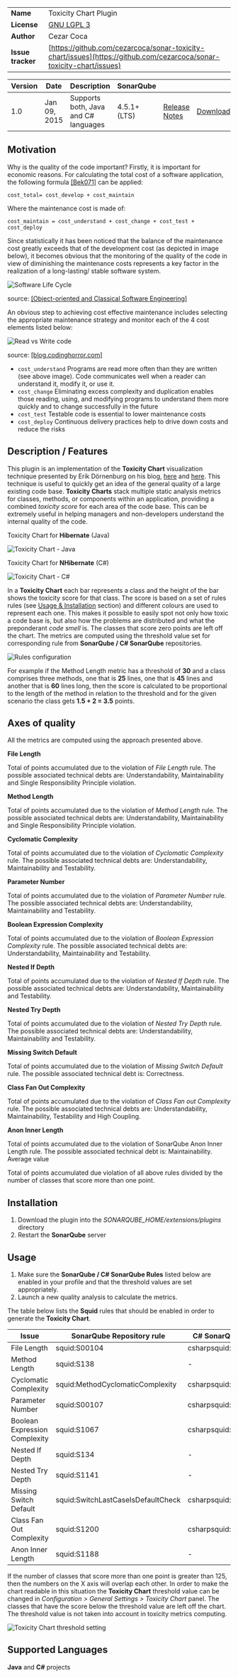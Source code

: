 |                   |                                                                                                                       |
| -------------     | -------------                                                                                                         |
|**Name**           | Toxicity Chart Plugin                                                                                                 |
|**License**        | [GNU LGPL 3](http://www.gnu.org/licenses/lgpl.txt)                                                                    |
|**Author**         | Cezar Coca                                                                                                            |
|**Issue tracker**  | [https://github.com/cezarcoca/sonar-toxicity-chart/issues](https://github.com/cezarcoca/sonar-toxicity-chart/issues)  |

| Version       | Date          | Description                           | SonarQube     |               |               |
| ------------- | ------------- | -------------                         | ------------- | ------------- | ------------- |
|1.0            | Jan 09, 2015  | Supports both, Java and C# languages  | 4.5.1+ (LTS)  | [Release Notes](https://github.com/cezarcoca/sonar-toxicity-chart/wiki/Release-Notes) | [Download](http://central.maven.org/maven2/org/codehaus/sonar-plugins/toxicity-chart/sonar-toxicity-chart-plugin/1.0/sonar-toxicity-chart-plugin-1.0.jar)      |

## Motivation ##

Why is the quality of the code important? Firstly, it is important for economic reasons. For calculating the total cost of a software application, the following formula [[Bek071]](http://www.amazon.com/Implementation-Patterns-Kent-Beck/dp/0321413091) can be applied:

    cost_total= cost_develop + cost_maintain

Where the maintenance cost is made of:

    cost_maintain = cost_understand + cost_change + cost_test + cost_deploy

Since statistically it has been noticed that the balance of the maintenance cost greatly exceeds that of the development cost (as depicted in image below), it becomes obvious that the monitoring of the quality of the code in view of diminishing the maintenance costs represents a key factor in the realization of a long-lasting/ stable software system.

![Software Life Cycle](https://4d7f3ccfc784b13605de2780f0f4bf21ee2162f6.googledrive.com/host/0B9tMA3RbZ5P_VS11Nk0yWkpNeXM/software_life_cycle_cost.jpg)

source: [[Object-oriented and Classical Software Engineering]](http://books.google.ro/books/about/Object_oriented_and_Classical_Software_E.html?id=2C7oLcRdahQC&redir_esc=y)

An obvious step to achieving cost effective maintenance includes selecting the appropriate maintenance strategy and monitor each of the 4 cost elements listed below:

![Read vs Write code](https://4d7f3ccfc784b13605de2780f0f4bf21ee2162f6.googledrive.com/host/0B9tMA3RbZ5P_VS11Nk0yWkpNeXM/understanding_code.png)

source: [[blog.codinghorror.com]](http://blog.codinghorror.com/when-understanding-means-rewriting/)

- `cost_understand` Programs are read more often than they are written (see above image). Code communicates well when a reader can understand it, modify it, or use it.
- `cost_change` Eliminating excess complexity and duplication enables those reading, using, and modifying programs to understand them more quickly and to change successfully in the future
- `cost_test` Testable code is essential to lower maintenance costs
- `cost_deploy` Continuous delivery practices help to drive down costs and reduce the risks



## Description / Features ##

This plugin is an implementation of the **Toxicity Chart** visualization technique presented by Erik Dörnenburg on his blog, [here](http://erik.doernenburg.com/2008/11/how-toxic-is-your-code/) and [here](http://erik.doernenburg.com/2013/06/toxicity-reloaded/). This technique is useful to quickly get an idea of the general quality of a large existing code base. **Toxicity Charts** stack multiple static analysis metrics for classes, methods, or components within an application, providing a combined *toxicity score* for each area of the code base. This can be extremely useful in helping managers and non-developers understand the internal quality of the code.

Toxicity Chart for **Hibernate** (Java)

![Toxicity Chart - Java](https://4d7f3ccfc784b13605de2780f0f4bf21ee2162f6.googledrive.com/host/0B9tMA3RbZ5P_VS11Nk0yWkpNeXM/toxicity_chart_screenshot.png)

Toxicity Chart for **NHibernate** (C#)

![Toxicity Chart - C#](https://4d7f3ccfc784b13605de2780f0f4bf21ee2162f6.googledrive.com/host/0B9tMA3RbZ5P_VS11Nk0yWkpNeXM/toxicity_chart_csharp.png)

In a **Toxicity Chart** each bar represents a class and the height of the bar shows the toxicity score for that class.  The score is based on a set of rules rules (see [Usage & Installation](#usageAndInstallation) section) and different colours are used to represent each one. This makes it possible to easily spot not only how toxic a code base is, but also how the problems are distributed and what the preponderant *code smell* is. The classes that score zero points are left off the chart. The metrics are computed using the threshold value set for corresponding rule from **SonarQube / C# SonarQube** repositories.

![Rules configuration](https://4d7f3ccfc784b13605de2780f0f4bf21ee2162f6.googledrive.com/host/0B9tMA3RbZ5P_VS11Nk0yWkpNeXM/activate_rule.png)

For example if the Method Length metric has a threshold of **30** and a class comprises three methods, one that is **25** lines, one that is **45** lines and another that is **60** lines long, then the score is calculated to be proportional to the length of the method in relation to the threshold and for the given scenario the class gets **1.5 + 2 = 3.5** points.

## Axes of quality ##

All the metrics are computed using the approach presented above.

**File Length**

Total of points accumulated due to the violation of *File Length* rule. The possible associated technical debts are: Understandability, Maintainability and Single Responsibility Principle violation.

**Method Length**

Total of points accumulated due to the violation of *Method Length* rule. The possible associated technical debts are: Understandability, Maintainability and Single Responsibility Principle violation.

**Cyclomatic Complexity**

Total of points accumulated due to the violation of *Cyclomatic Complexity* rule. The possible associated technical debts are: Understandability, Maintainability and Testability.

**Parameter Number**

Total of points accumulated due to the violation of *Parameter Number* rule. The possible associated technical debts are: Understandability, Maintainability and Testability.

**Boolean Expression Complexity**

Total of points accumulated due to the violation of *Boolean Expression Complexity* rule. The possible associated technical debts are: Understandability, Maintainability and Testability.

**Nested If Depth**

Total of points accumulated due to the violation of *Nested If Depth* rule. The possible associated technical debts are: Understandability, Maintainability and Testability.

**Nested Try Depth**

Total of points accumulated due to the violation of *Nested Try Depth* rule. The possible associated technical debts are: Understandability, Maintainability and Testability.

**Missing Switch Default**

Total of points accumulated due to the violation of *Missing Switch Default* rule. The possible associated technical debt is: Correctness.

**Class Fan Out Complexity**

Total of points accumulated due to the violation of *Class Fan out Complexity* rule. The possible associated technical debts are: Understandability, Maintainability, Testability and High Coupling.


**Anon Inner Length**

Total of points accumulated due to the violation of SonarQube Anon Inner Length rule. The possible associated technical debt is: Maintainability.
Average value

Total of points accumulated due violation of all above rules divided by the number of classes that score more than one point.

<a name="usageAndInstallation"></a>

## Installation ##

1. Download the plugin into the *SONARQUBE_HOME/extensions/plugins* directory
2. Restart the **SonarQube** server

## Usage ##

1. Make sure the **SonarQube / C# SonarQube Rules** listed below are enabled in your profile and that the threshold values are set appropriately.
2. Launch a new quality analysis to calculate the metrics.

The table below lists the **Squid** rules that should be enabled in order to generate the **Toxicity Chart**.

| Issue                       | SonarQube Repository rule         | C# SonarQube Repository rule     |
| -------------               | -------------                     | -------------                    |
|File Length	              | squid:S00104                      | csharpsquid:FileLoc              |
|Method Length	              | squid:S138	                      | -                                |
|Cyclomatic Complexity        | squid:MethodCyclomaticComplexity  | csharpsquid:FunctionComplexity   |
|Parameter Number	          | squid:S00107                      | csharpsquid:S107	             |
|Boolean Expression Complexity| squid:S1067	                      | csharpsquid:S1067                |
|Nested If Depth	          | squid:S134	                      | -                                |
|Nested Try Depth	          | squid:S1141	                      | -                                |
|Missing Switch Default	      | squid:SwitchLastCaseIsDefaultCheck| csharpsquid:SwitchWithoutDefault |
|Class Fan Out Complexity	  | squid:S1200                       | csharpsquid:ClassCoupling        |
|Anon Inner Length	          | squid:S1188                       | -                                |

If the number of classes that score more than one point is greater than 125, then the numbers on the X axis will overlap each other. In order to make the chart readable in this situation the **Toxicity Chart** threshold value can be changed in *Configuration > General Settings > Toxicity Chart* panel. The classes that have the score below the threshold value are left off the chart. The threshold value is not taken into account in toxicity metrics computing.

![Toxicity Chart threshold setting](https://lh6.googleusercontent.com/-i61P0DyHLNY/UIks5uI4f4I/AAAAAAAAAjM/4O8DQOpVttA/s684/toxicity_chart_settings.png)

## Supported Languages ##

**Java** and **C#** projects



